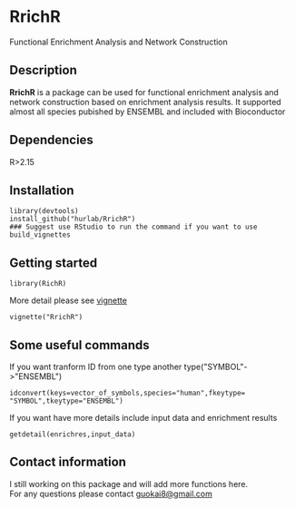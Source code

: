 # RrichR
Functional Enrichment Analysis and Network Construction 

## Description  
__RrichR__ is a package can be used for functional enrichment analysis and network construction based on enrichment analysis results. It supported almost all species pubished by ENSEMBL and included with Bioconductor   
## Dependencies  
R>2.15
## Installation
```   
library(devtools)    
install_github("hurlab/RrichR")
### Suggest use RStudio to run the command if you want to use build_vignettes
```
## Getting started
```
library(RichR)
```  
More detail please see [vignette](https://github.com/hurlab/RichR/wiki)
```    
vignette("RrichR")
```   
## Some useful commands
If you want tranform ID from one type another type("SYMBOL"->"ENSEMBL")
``` 
idconvert(keys=vector_of_symbols,species="human",fkeytype= "SYMBOL",tkeytype="ENSEMBL")
```  
If you want have more details include input data and enrichment results
```  
getdetail(enrichres,input_data)
```  
## Contact information
I still working on this package and will add more functions here.   
For any questions please contact guokai8@gmail.com  
